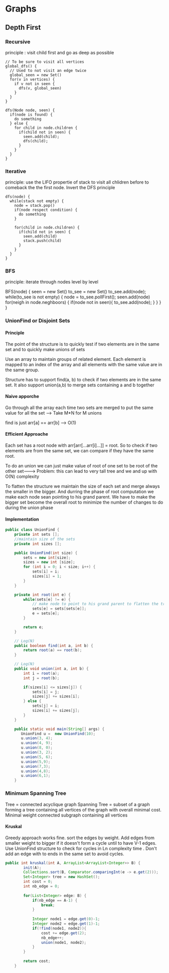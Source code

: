 # Graphs

## Depth First

### Recursive
principle : visit child first and go as deep as possible
```
// To be sure to visit all vertices
global_dfs() {
  // Used to not visit an edge twice
  global_seen = new Set()
  for(v in vertices) {
    if v not in seen {
      dfs(v, global_seen)
    }
  }
}

dfs(Node node, seen) {
  if(node is found) {
    do something
  } else {
    for child in node.children {
      if(child not in seen) {
        seen.add(child);
        dfs(child);
      }
    }
  }
}
```

### Iterative
principle: use the LIFO propertie of stack to visit all chlidren before to comeback the the first node. Invert the DFS principle
```
dfs(node) {
  while(stack not empty) {
    node = stack.pop()
    if(node respect condition) {
      do something
    }

    for(child in node.children) {
      if(child not in seen) {
        seen.add(child)
        stack.push(child)
      }
    }
  }
}
```

### BFS
principle: iterate through nodes level by level

BFS(node) {
  seen = new Set()
  to_see = new Set()
  to_see.add(node);
  while(to_see is not empty) {
    node = to_see.pollFirst();
    seen.add(node)
    for(neigh in node.neghboors) {
      if(node not in seen){
        to_see.add(node);
      }
    }
  }
}

### UnionFind or Disjoint Sets
#### Principle
The point of the structure is to quickly test if two elements are in the same set and to quickly make unions of sets

Use an array to maintain groups of related element. Each element is mapped to an index of the array and all elements with the same value are in the same group.

Structure has to support find(a, b) to check if two elements are in the same set. It also support union(a,b) to merge sets containing a and b together

#### Naive apporche 
Go through all the array each time two sets are merged to put the same value for all the set --> Take M*N for M unions

find is just arr[a] == arr[b] --> O(1)

#### Efficient Approache
Each set has a root node with arr[arr[...arr[i]...]] = root. So to check if two elements are from the same set, we can compare if they have the same root.

To do an union we can just make value of root of one set to be root of the other set---> Problem: this can lead to very tall tree and we and up with O(N) complexity

To flatten the structure we maintain the size of each set and merge always the smaller in the bigger. And durring the phase of root computation we make each node sean pointing to his grand parent. We have to make the bigger set become the overall root to minimize the number of changes to do during the union phase

#### Implementation
```java
public class UnionFind {
    private int sets [];
    //maintain size of the sets
    private int sizes [];

    public UnionFind(int size) {
        sets = new int[size];
        sizes = new int [size];
        for (int i = 0; i < size; i++) {
            sets[i] = i;
            sizes[i] = 1;
        }
    }

    private int root(int e) {
        while(sets[e] != e) {
            // make node to point to his grand parent to flatten the tree
            sets[e] = sets[sets[e]];
            e = sets[e];
        }

        return e;
    }

    // Log(N)
    public boolean find(int a, int b) {
        return root(a) == root(b);
    }

    // Log(N)
    public void union(int a, int b) {
        int i = root(a);
        int j = root(b);

        if(sizes[i] <= sizes[j]) {
            sets[i] = j;
            sizes[j] += sizes[i];
        } else {
            sets[j] = i;
            sizes[i] += sizes[j];
        }
    }

    public static void main(String[] args) {
       UnionFind u =  new UnionFind(10);
       u.union(3, 4);
       u.union(4, 9);
       u.union(8, 0);
       u.union(3, 2);
       u.union(5, 6);
       u.union(5,9);
       u.union(7,3);
       u.union(4,8);
       u.union(6,1);
    }
```

### Minimum Spanning Tree
Tree = connected acyclique graph
Spanning Tree = subset of a graph forming a tree containing all vertices of the graph with overall minimal cost.
Minimal weight connected subgraph containing all vertices

#### Kruskal
Greedy approach works fine. sort the edges by weight. Add edges from smaller weight to bigger if it doesn't form a cycle until to have V-1 edges. Use UnionFind structure to check for cycles in Ln complexity time . Don't add an edge with to ends in the same set to avoid cycles.

```java
public int kruskal(int A, ArrayList<ArrayList<Integer>> B) {
        init(A);
        Collections.sort(B, Comparator.comparingInt(e -> e.get(2)));
        Set<Integer> tree = new HashSet();
        int cost = 0;
        int nb_edge = 0;
        
        for(List<Integer> edge: B) {
            if(nb_edge == A-1) {
                break;
            }
            
            Integer node1 = edge.get(0)-1;
            Integer node2 = edge.get(1)-1;
            if(!find(node1, node2)){
                cost += edge.get(2);
                nb_edge++;
                union(node1, node2);
            }
        }
        
        return cost;
    }
```
